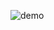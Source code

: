 ![demo](https://github.com/DhruvinBhalala/Convert-the-First-Letter-of-a-String-into-UpperCase/assets/142414337/cdef3ccd-fb3c-4907-ba73-08fa6cdf82bf)
